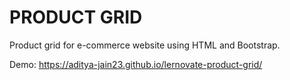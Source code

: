 # PRODUCT GRID

Product grid for e-commerce website using HTML and Bootstrap.

Demo: https://aditya-jain23.github.io/lernovate-product-grid/
